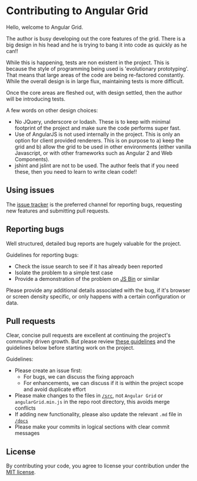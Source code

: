 Contributing to Angular Grid
========================

Hello, welcome to Angular Grid.

The author is busy developing out the core features of the grid. There is a big
design in his head and he is trying to bang it into code as quickly as he can!!

While this is happening, tests are non existent in the project. This is because
the style of programming being used is 'evolutionary prototyping'. That means
that large areas of the code are being re-factored constantly. While the overall
design is in large flux, maintaining tests is more difficult.

Once the core areas are fleshed out, with design settled, then the author will be
introducing tests.

A few words on other design choices:
+ No JQuery, underscore or lodash. These is to keep with minimal footprint of the project
  and make sure the code performs super fast.
+ Use of AngularJS is not used internally in the project. This is only an option for
  client provided renderers. This is on purpose to a) keep the grid and b) allow
  the grid to be used in other environments (either vanilla Javascript, or with other
  frameworks such as Angular 2 and Web Components).
+ jshint and jslint are not to be used. The author feels that if you need these,
  then you need to learn to write clean code!!


Using issues
------------

The [issue tracker](https://github.com/ceolter/angular-grid/issues) is the preferred channel for reporting bugs, requesting new features and submitting pull requests.

Reporting bugs
--------------

Well structured, detailed bug reports are hugely valuable for the project.

Guidelines for reporting bugs:

 - Check the issue search to see if it has already been reported
 - Isolate the problem to a simple test case
 - Provide a demonstration of the problem on [JS Bin](http://jsbin.com) or similar

Please provide any additional details associated with the bug, if it's browser or screen density specific, or only happens with a certain configuration or data.


Pull requests
-------------

Clear, concise pull requests are excellent at continuing the project's community driven growth. But please review [these guidelines](https://github.com/blog/1943-how-to-write-the-perfect-pull-request) and the guidelines below before starting work on the project.

Guidelines:

 - Please create an issue first:
   - For bugs, we can discuss the fixing approach
   - For enhancements, we can discuss if it is within the project scope and avoid duplicate effort
 - Please make changes to the files in [`/src`](https://github.com/ceolter/angular-grid/tree/master/src), not `Angular Grid` or `angularGrid.min.js` in the repo root directory, this avoids merge conflicts
 - If adding new functionality, please also update the relevant `.md` file in [`/docs`](https://github.com/ceolter/angular-grid/tree/master/docs)
 - Please make your commits in logical sections with clear commit messages

License
-------

By contributing your code, you agree to license your contribution under the [MIT license](https://github.com/ceolter/angular-grid/blob/master/LICENSE.md).